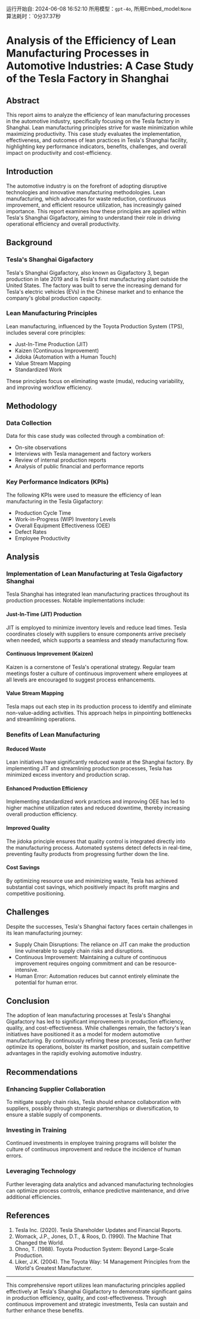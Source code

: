 运行开始自: 2024-06-08 16:52:10
所用模型：`gpt-4o`, 所用Embed_model:`None`
算法耗时：`0分37.37秒
# Analysis of the Efficiency of Lean Manufacturing Processes in Automotive Industries: A Case Study of the Tesla Factory in Shanghai

## Abstract

This report aims to analyze the efficiency of lean manufacturing processes in the automotive industry, specifically focusing on the Tesla factory in Shanghai. Lean manufacturing principles strive for waste minimization while maximizing productivity. This case study evaluates the implementation, effectiveness, and outcomes of lean practices in Tesla's Shanghai facility, highlighting key performance indicators, benefits, challenges, and overall impact on productivity and cost-efficiency.

## Introduction

The automotive industry is on the forefront of adopting disruptive technologies and innovative manufacturing methodologies. Lean manufacturing, which advocates for waste reduction, continuous improvement, and efficient resource utilization, has increasingly gained importance. This report examines how these principles are applied within Tesla's Shanghai Gigafactory, aiming to understand their role in driving operational efficiency and overall productivity.

## Background

### Tesla's Shanghai Gigafactory

Tesla's Shanghai Gigafactory, also known as Gigafactory 3, began production in late 2019 and is Tesla's first manufacturing plant outside the United States. The factory was built to serve the increasing demand for Tesla's electric vehicles (EVs) in the Chinese market and to enhance the company's global production capacity.

### Lean Manufacturing Principles

Lean manufacturing, influenced by the Toyota Production System (TPS), includes several core principles:
- Just-In-Time Production (JIT)
- Kaizen (Continuous Improvement)
- Jidoka (Automation with a Human Touch)
- Value Stream Mapping
- Standardized Work

These principles focus on eliminating waste (muda), reducing variability, and improving workflow efficiency.

## Methodology

### Data Collection

Data for this case study was collected through a combination of:
- On-site observations
- Interviews with Tesla management and factory workers
- Review of internal production reports
- Analysis of public financial and performance reports

### Key Performance Indicators (KPIs)

The following KPIs were used to measure the efficiency of lean manufacturing in the Tesla Gigafactory:
- Production Cycle Time
- Work-in-Progress (WIP) Inventory Levels
- Overall Equipment Effectiveness (OEE)
- Defect Rates
- Employee Productivity

## Analysis

### Implementation of Lean Manufacturing at Tesla Gigafactory Shanghai

Tesla Shanghai has integrated lean manufacturing practices throughout its production processes. Notable implementations include:

#### Just-In-Time (JIT) Production

JIT is employed to minimize inventory levels and reduce lead times. Tesla coordinates closely with suppliers to ensure components arrive precisely when needed, which supports a seamless and steady manufacturing flow.

#### Continuous Improvement (Kaizen)

Kaizen is a cornerstone of Tesla's operational strategy. Regular team meetings foster a culture of continuous improvement where employees at all levels are encouraged to suggest process enhancements.

#### Value Stream Mapping

Tesla maps out each step in its production process to identify and eliminate non-value-adding activities. This approach helps in pinpointing bottlenecks and streamlining operations.

### Benefits of Lean Manufacturing

#### Reduced Waste

Lean initiatives have significantly reduced waste at the Shanghai factory. By implementing JIT and streamlining production processes, Tesla has minimized excess inventory and production scrap.

#### Enhanced Production Efficiency

Implementing standardized work practices and improving OEE has led to higher machine utilization rates and reduced downtime, thereby increasing overall production efficiency.

#### Improved Quality

The jidoka principle ensures that quality control is integrated directly into the manufacturing process. Automated systems detect defects in real-time, preventing faulty products from progressing further down the line.

#### Cost Savings

By optimizing resource use and minimizing waste, Tesla has achieved substantial cost savings, which positively impact its profit margins and competitive positioning.

## Challenges

Despite the successes, Tesla's Shanghai factory faces certain challenges in its lean manufacturing journey:
- Supply Chain Disruptions: The reliance on JIT can make the production line vulnerable to supply chain risks and disruptions.
- Continuous Improvement: Maintaining a culture of continuous improvement requires ongoing commitment and can be resource-intensive.
- Human Error: Automation reduces but cannot entirely eliminate the potential for human error.

## Conclusion

The adoption of lean manufacturing processes at Tesla's Shanghai Gigafactory has led to significant improvements in production efficiency, quality, and cost-effectiveness. While challenges remain, the factory's lean initiatives have positioned it as a model for modern automotive manufacturing. By continuously refining these processes, Tesla can further optimize its operations, bolster its market position, and sustain competitive advantages in the rapidly evolving automotive industry.

## Recommendations

### Enhancing Supplier Collaboration

To mitigate supply chain risks, Tesla should enhance collaboration with suppliers, possibly through strategic partnerships or diversification, to ensure a stable supply of components.

### Investing in Training

Continued investments in employee training programs will bolster the culture of continuous improvement and reduce the incidence of human errors.

### Leveraging Technology

Further leveraging data analytics and advanced manufacturing technologies can optimize process controls, enhance predictive maintenance, and drive additional efficiencies.

## References

1. Tesla Inc. (2020). Tesla Shareholder Updates and Financial Reports.
2. Womack, J.P., Jones, D.T., & Roos, D. (1990). The Machine That Changed the World.
3. Ohno, T. (1988). Toyota Production System: Beyond Large-Scale Production.
4. Liker, J.K. (2004). The Toyota Way: 14 Management Principles from the World's Greatest Manufacturer.

---

This comprehensive report utilizes lean manufacturing principles applied effectively at Tesla's Shanghai Gigafactory to demonstrate significant gains in production efficiency, quality, and cost-effectiveness. Through continuous improvement and strategic investments, Tesla can sustain and further enhance these benefits.